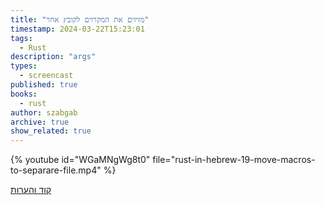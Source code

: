 ```yaml
---
title: "מזיזים את המקרוים לקובץ אחר"
timestamp: 2024-03-22T15:23:01
tags:
  - Rust
description: "args"
types:
  - screencast
published: true
books:
  - rust
author: szabgab
archive: true
show_related: true
---
```





{% youtube id="WGaMNgWg8t0" file="rust-in-hebrew-19-move-macros-to-separare-file.mp4" %}


[קוד והערות](https://github.com/szabgab/learning-rust-in-hebrew-2024-02-25)
